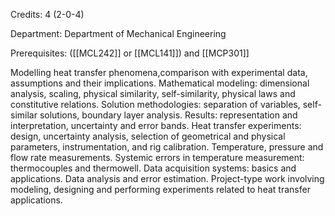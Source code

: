 Credits: 4 (2-0-4)

Department: Department of Mechanical Engineering

Prerequisites: ([[MCL242]] or [[MCL141]]) and [[MCP301]]

Modelling heat transfer phenomena,comparison with experimental data, assumptions and their implications. Mathematical modeling: dimensional analysis, scaling, physical similarity, self-similarity, physical laws and constitutive relations. Solution methodologies: separation of variables, self-similar solutions, boundary layer analysis. Results: representation and interpretation, uncertainty and error bands. Heat transfer experiments: design, uncertainty analysis, selection of geometrical and physical parameters, instrumentation, and rig calibration. Temperature, pressure and flow rate measurements. Systemic errors in temperature measurement: thermocouples and thermowell. Data acquisition systems: basics and applications. Data analysis and error estimation. Project-type work involving modeling, designing and performing experiments related to heat transfer applications.